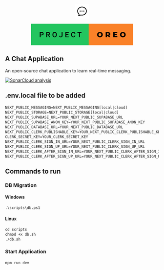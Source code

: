 <p align="center">
  <img src="/public/favicon.png" alt="logo" />
</p>

<p align="center">
  <img src="/project-oreo.svg" alt="badge" />
</p>

## A Chat Application

An open-source chat application to learn real-time messaging.

[![SonarCloud analysis](https://github.com/lizardkingLK/project_oreo/actions/workflows/sonarcloud.yml/badge.svg)](https://github.com/lizardkingLK/project_oreo/actions/workflows/sonarcloud.yml)

## .env.local file to be added

```
NEXT_PUBLIC_MESSAGING=NEXT_PUBLIC_MESSAGING[local|cloud]
NEXT_PUBLIC_STORAGE=NEXT_PUBLIC_STORAGE[local|cloud]
NEXT_PUBLIC_SUPABASE_URL=YOUR_NEXT_PUBLIC_SUPABASE_URL
NEXT_PUBLIC_SUPABASE_ANON_KEY=YOUR_NEXT_PUBLIC_SUPABASE_ANON_KEY
NEXT_PUBLIC_DATABASE_URL=YOUR_NEXT_PUBLIC_DATABASE_URL
NEXT_PUBLIC_CLERK_PUBLISHABLE_KEY=YOUR_NEXT_PUBLIC_CLERK_PUBLISHABLE_KEY
CLERK_SECRET_KEY=YOUR_CLERK_SECRET_KEY
NEXT_PUBLIC_CLERK_SIGN_IN_URL=YOUR_NEXT_PUBLIC_CLERK_SIGN_IN_URL
NEXT_PUBLIC_CLERK_SIGN_UP_URL=YOUR_NEXT_PUBLIC_CLERK_SIGN_UP_URL
NEXT_PUBLIC_CLERK_AFTER_SIGN_IN_URL=YOUR_NEXT_PUBLIC_CLERK_AFTER_SIGN_IN_URL
NEXT_PUBLIC_CLERK_AFTER_SIGN_UP_URL=YOUR_NEXT_PUBLIC_CLERK_AFTER_SIGN_UP_URL
```

## Commands to run

### DB Migration

#### Windows

```
.\scripts\db.ps1
```

#### Linux

```
cd scripts
chmod +x db.sh
./db.sh
```


### Start Application

`npm run dev`
